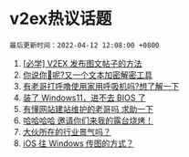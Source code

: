 # v2ex热议话题

`最后更新时间：2022-04-12 12:08:00 +0800`

1. [[必学] V2EX 发布图文帖子的方法](https://www.v2ex.com/t/846267)
1. [你说你🐴呢?又一个文本加密解密工具](https://www.v2ex.com/t/846245)
1. [有老哥打呼噜使用家用呼吸机吗?想了解一下](https://www.v2ex.com/t/846251)
1. [装了 Windows11，进不去 BIOS 了](https://www.v2ex.com/t/846257)
1. [有懂网站建站维护的老哥吗 求助一下](https://www.v2ex.com/t/846332)
1. [哈哈哈哈 邀请你们来我的露台烧烤！](https://www.v2ex.com/t/846294)
1. [大伙所在的行业景气吗？](https://www.v2ex.com/t/846308)
1. [iOS 往 Windows 传图的方式？](https://www.v2ex.com/t/846321)

